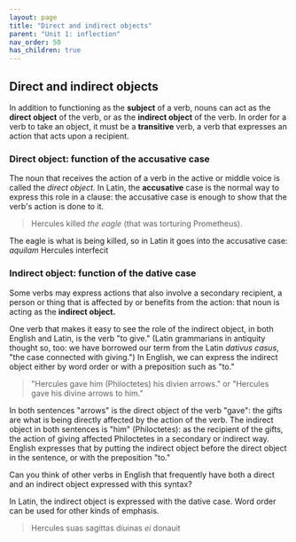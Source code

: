 ```yaml
---
layout: page
title: "Direct and indirect objects"
parent: "Unit 1: inflection"
nav_order: 50
has_children: true
---
```



## Direct and indirect objects



In addition to functioning as the **subject** of a verb, nouns can act as the **direct object** of the verb, or as the **indirect object** of the verb. In order for a verb to take an object, it must be a **transitive** verb, a verb that expresses an action that acts upon a recipient. 


### Direct object: function of the accusative case

The noun that receives the action of a verb in the active or middle voice is called the *direct object*. In Latin, the **accusative** case is the normal way to express this role in a clause: the accusative case is enough to show that the verb's action is done to it. 

> Hercules killed *the eagle* (that was torturing Prometheus).



The eagle is what is being killed, so in Latin it goes into the accusative case: *aquilam* Hercules interfecit


### Indirect object: function of the dative case


Some verbs may express actions that also involve a secondary recipient, a person or thing that is affected by or benefits from the action: that noun is acting as the **indirect object.** 

One verb that makes it easy to see the role of the indirect object, in both English and Latin, is the verb "to give."   (Latin grammarians in antiquity thought so, too: we have borrowed our term from the Latin *dativus casus*, "the case connected with giving.")  In English, we can express the indirect object either by word order or with a preposition such as "to." 

> "Hercules gave him (Philoctetes) his divien arrows." or "Hercules gave his divine arrows to him." 

In both sentences "arrows" is the direct object of the verb "gave": the gifts are what is being directly affected by the action of the verb. The indirect object in both sentences is "him" (Philoctetes): as the recipient of the gifts, the action of giving affected Philoctetes in a secondary or indirect way. English expresses that by putting the indirect object before the direct object in the sentence, or with the preposition "to." 

Can you think of other verbs in English that frequently have both a direct and an indirect object expressed with this syntax? 

In Latin, the indirect object is expressed with the dative case. Word order can be used for other kinds of emphasis. 

> Hercules suas sagittas diuinas *ei* donauit
